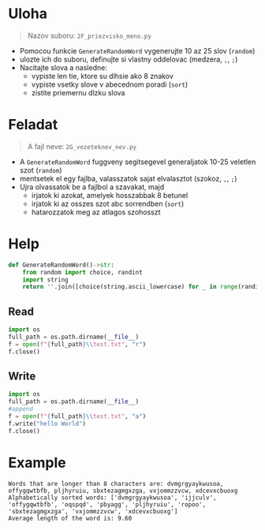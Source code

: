 # Uloha
> Nazov suboru: `2F_priezvisko_meno.py`

- Pomocou funkcie `GenerateRandomWord` vygenerujte 10 az 25 slov (`random`)
- ulozte ich do suboru, definujte si vlastny oddelovac (medzera, `,`, `;`)
- Nacitajte slova a nasledne:
    - vypiste len tie, ktore su dlhsie ako 8 znakov
    - vypiste vsetky slove v abecednom poradi (`sort`)
    - zistite priemernu dlzku slova

# Feladat
> A fajl neve: `2G_vezeteknev_nev.py`

- A `GenerateRandomWord` fuggveny segitsegevel generaljatok 10-25 veletlen szot (`random`)
- mentsetek el egy fajlba, valasszatok sajat elvalasztot (szokoz, `,`, `;`)
- Ujra olvassatok be a fajlbol a szavakat, majd 
    - irjatok ki azokat, amelyek hosszabbak 8 betunel
    - irjatok ki az osszes szot abc sorrendben (`sort`)
    - hatarozzatok meg az atlagos szohosszt

# Help
```py
def GenerateRandomWord()->str:
    from random import choice, randint
    import string
    return ''.join([choice(string.ascii_lowercase) for _ in range(randint(4,15))])
```
## Read
```py
import os
full_path = os.path.dirname(__file__)
f = open(f"{full_path}\\test.txt", "r")
f.close()
```
## Write
```py
import os
full_path = os.path.dirname(__file__)
#append
f = open(f"{full_path}\\test.txt", "a")
f.write("hello World")
f.close()
```
# Example
```
Words that are longer than 8 characters are: dvmgrgyaykwusoa, offygqwtbfb, pljhyruiu, sbxtezagmgxzga, vxjommzzvcw, xdcevxcbuoxg
Alphabetically sorted words: ['dvmgrgyaykwusoa', 'ijjculv', 'offygqwtbfb', 'oqspqd', 'pbyagg', 'pljhyruiu', 'ropoo', 'sbxtezagmgxzga', 'vxjommzzvcw', 'xdcevxcbuoxg']
Average length of the word is: 9.60
```
